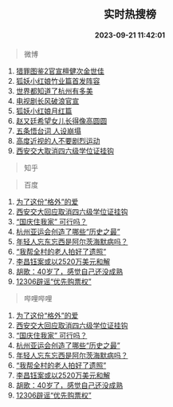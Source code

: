 <div align="center"><h2>实时热搜榜</h2><h4>2023-09-21 11:42:01</h4></div>

> 微博  

1. [猎罪图鉴2官宣檀健次金世佳](https://s.weibo.com/weibo?q=%23%E7%8C%8E%E7%BD%AA%E5%9B%BE%E9%89%B42%E5%AE%98%E5%AE%A3%E6%AA%80%E5%81%A5%E6%AC%A1%E9%87%91%E4%B8%96%E4%BD%B3%23&t=31&band_rank=1&Refer=top)<br />
2. [狐妖小红娘竹业篇首发阵容](https://s.weibo.com/weibo?q=%23%E7%8B%90%E5%A6%96%E5%B0%8F%E7%BA%A2%E5%A8%98%E7%AB%B9%E4%B8%9A%E7%AF%87%E9%A6%96%E5%8F%91%E9%98%B5%E5%AE%B9%23&t=31&band_rank=2&Refer=top)<br />
3. [世界都知道了杭州有多美](https://s.weibo.com/weibo?q=%23%E4%B8%96%E7%95%8C%E9%83%BD%E7%9F%A5%E9%81%93%E4%BA%86%E6%9D%AD%E5%B7%9E%E6%9C%89%E5%A4%9A%E7%BE%8E%23&t=31&band_rank=3&Refer=top)<br />
4. [电视剧长风破浪官宣](https://s.weibo.com/weibo?q=%23%E7%94%B5%E8%A7%86%E5%89%A7%E9%95%BF%E9%A3%8E%E7%A0%B4%E6%B5%AA%E5%AE%98%E5%AE%A3%23&t=31&band_rank=4&Refer=top)<br />
5. [狐妖小红娘月红篇](https://s.weibo.com/weibo?q=%E7%8B%90%E5%A6%96%E5%B0%8F%E7%BA%A2%E5%A8%98%E6%9C%88%E7%BA%A2%E7%AF%87&t=31&band_rank=5&Refer=top)<br />
6. [赵又廷希望女儿长得像高圆圆](https://s.weibo.com/weibo?q=%23%E8%B5%B5%E5%8F%88%E5%BB%B7%E5%B8%8C%E6%9C%9B%E5%A5%B3%E5%84%BF%E9%95%BF%E5%BE%97%E5%83%8F%E9%AB%98%E5%9C%86%E5%9C%86%23&t=31&band_rank=6&Refer=top)<br />
7. [五条悟台词 人设崩塌](https://s.weibo.com/weibo?q=%E4%BA%94%E6%9D%A1%E6%82%9F%E5%8F%B0%E8%AF%8D%20%E4%BA%BA%E8%AE%BE%E5%B4%A9%E5%A1%8C&t=31&band_rank=7&Refer=top)<br />
8. [高度近视的人不要剧烈运动](https://s.weibo.com/weibo?q=%23%E9%AB%98%E5%BA%A6%E8%BF%91%E8%A7%86%E7%9A%84%E4%BA%BA%E4%B8%8D%E8%A6%81%E5%89%A7%E7%83%88%E8%BF%90%E5%8A%A8%23&t=31&band_rank=8&Refer=top)<br />
9. [西安交大取消四六级学位证挂钩](https://s.weibo.com/weibo?q=%23%E8%A5%BF%E5%AE%89%E4%BA%A4%E5%A4%A7%E5%8F%96%E6%B6%88%E5%9B%9B%E5%85%AD%E7%BA%A7%E5%AD%A6%E4%BD%8D%E8%AF%81%E6%8C%82%E9%92%A9%23&t=31&band_rank=9&Refer=top)<br />

> 知乎  


> 百度  

1. [为了这份“格外”的爱](https://www.baidu.com/s?wd=%E4%B8%BA%E4%BA%86%E8%BF%99%E4%BB%BD%E2%80%9C%E6%A0%BC%E5%A4%96%E2%80%9D%E7%9A%84%E7%88%B1&sa=fyb_news&rsv_dl=fyb_news)<br />
2. [西安交大回应取消四六级学位证挂钩](https://www.baidu.com/s?wd=%E8%A5%BF%E5%AE%89%E4%BA%A4%E5%A4%A7%E5%9B%9E%E5%BA%94%E5%8F%96%E6%B6%88%E5%9B%9B%E5%85%AD%E7%BA%A7%E5%AD%A6%E4%BD%8D%E8%AF%81%E6%8C%82%E9%92%A9&sa=fyb_news&rsv_dl=fyb_news)<br />
3. [“国庆住我家” 可行吗？](https://www.baidu.com/s?wd=%E2%80%9C%E5%9B%BD%E5%BA%86%E4%BD%8F%E6%88%91%E5%AE%B6%E2%80%9D+%E5%8F%AF%E8%A1%8C%E5%90%97%EF%BC%9F&sa=fyb_news&rsv_dl=fyb_news)<br />
4. [杭州亚运会创造了哪些“历史之最”](https://www.baidu.com/s?wd=%E6%9D%AD%E5%B7%9E%E4%BA%9A%E8%BF%90%E4%BC%9A%E5%88%9B%E9%80%A0%E4%BA%86%E5%93%AA%E4%BA%9B%E2%80%9C%E5%8E%86%E5%8F%B2%E4%B9%8B%E6%9C%80%E2%80%9D&sa=fyb_news&rsv_dl=fyb_news)<br />
5. [年轻人忘东忘西是阿尔茨海默病吗？](https://www.baidu.com/s?wd=%E5%B9%B4%E8%BD%BB%E4%BA%BA%E5%BF%98%E4%B8%9C%E5%BF%98%E8%A5%BF%E6%98%AF%E9%98%BF%E5%B0%94%E8%8C%A8%E6%B5%B7%E9%BB%98%E7%97%85%E5%90%97%EF%BC%9F&sa=fyb_news&rsv_dl=fyb_news)<br />
6. [“我帮全村的老人拍好了遗照”](https://www.baidu.com/s?wd=%E2%80%9C%E6%88%91%E5%B8%AE%E5%85%A8%E6%9D%91%E7%9A%84%E8%80%81%E4%BA%BA%E6%8B%8D%E5%A5%BD%E4%BA%86%E9%81%97%E7%85%A7%E2%80%9D&sa=fyb_news&rsv_dl=fyb_news)<br />
7. [李昌钰案或以2520万美元和解](https://www.baidu.com/s?wd=%E6%9D%8E%E6%98%8C%E9%92%B0%E6%A1%88%E6%88%96%E4%BB%A52520%E4%B8%87%E7%BE%8E%E5%85%83%E5%92%8C%E8%A7%A3&sa=fyb_news&rsv_dl=fyb_news)<br />
8. [胡歌：40岁了，感觉自己还没成熟](https://www.baidu.com/s?wd=%E8%83%A1%E6%AD%8C%EF%BC%9A40%E5%B2%81%E4%BA%86%EF%BC%8C%E6%84%9F%E8%A7%89%E8%87%AA%E5%B7%B1%E8%BF%98%E6%B2%A1%E6%88%90%E7%86%9F&sa=fyb_news&rsv_dl=fyb_news)<br />
9. [12306辟谣“优先购票权”](https://www.baidu.com/s?wd=12306%E8%BE%9F%E8%B0%A3%E2%80%9C%E4%BC%98%E5%85%88%E8%B4%AD%E7%A5%A8%E6%9D%83%E2%80%9D&sa=fyb_news&rsv_dl=fyb_news)<br />

> 哔哩哔哩  

1. [为了这份“格外”的爱](https://www.baidu.com/s?wd=%E4%B8%BA%E4%BA%86%E8%BF%99%E4%BB%BD%E2%80%9C%E6%A0%BC%E5%A4%96%E2%80%9D%E7%9A%84%E7%88%B1&sa=fyb_news&rsv_dl=fyb_news)<br />
2. [西安交大回应取消四六级学位证挂钩](https://www.baidu.com/s?wd=%E8%A5%BF%E5%AE%89%E4%BA%A4%E5%A4%A7%E5%9B%9E%E5%BA%94%E5%8F%96%E6%B6%88%E5%9B%9B%E5%85%AD%E7%BA%A7%E5%AD%A6%E4%BD%8D%E8%AF%81%E6%8C%82%E9%92%A9&sa=fyb_news&rsv_dl=fyb_news)<br />
3. [“国庆住我家” 可行吗？](https://www.baidu.com/s?wd=%E2%80%9C%E5%9B%BD%E5%BA%86%E4%BD%8F%E6%88%91%E5%AE%B6%E2%80%9D+%E5%8F%AF%E8%A1%8C%E5%90%97%EF%BC%9F&sa=fyb_news&rsv_dl=fyb_news)<br />
4. [杭州亚运会创造了哪些“历史之最”](https://www.baidu.com/s?wd=%E6%9D%AD%E5%B7%9E%E4%BA%9A%E8%BF%90%E4%BC%9A%E5%88%9B%E9%80%A0%E4%BA%86%E5%93%AA%E4%BA%9B%E2%80%9C%E5%8E%86%E5%8F%B2%E4%B9%8B%E6%9C%80%E2%80%9D&sa=fyb_news&rsv_dl=fyb_news)<br />
5. [年轻人忘东忘西是阿尔茨海默病吗？](https://www.baidu.com/s?wd=%E5%B9%B4%E8%BD%BB%E4%BA%BA%E5%BF%98%E4%B8%9C%E5%BF%98%E8%A5%BF%E6%98%AF%E9%98%BF%E5%B0%94%E8%8C%A8%E6%B5%B7%E9%BB%98%E7%97%85%E5%90%97%EF%BC%9F&sa=fyb_news&rsv_dl=fyb_news)<br />
6. [“我帮全村的老人拍好了遗照”](https://www.baidu.com/s?wd=%E2%80%9C%E6%88%91%E5%B8%AE%E5%85%A8%E6%9D%91%E7%9A%84%E8%80%81%E4%BA%BA%E6%8B%8D%E5%A5%BD%E4%BA%86%E9%81%97%E7%85%A7%E2%80%9D&sa=fyb_news&rsv_dl=fyb_news)<br />
7. [李昌钰案或以2520万美元和解](https://www.baidu.com/s?wd=%E6%9D%8E%E6%98%8C%E9%92%B0%E6%A1%88%E6%88%96%E4%BB%A52520%E4%B8%87%E7%BE%8E%E5%85%83%E5%92%8C%E8%A7%A3&sa=fyb_news&rsv_dl=fyb_news)<br />
8. [胡歌：40岁了，感觉自己还没成熟](https://www.baidu.com/s?wd=%E8%83%A1%E6%AD%8C%EF%BC%9A40%E5%B2%81%E4%BA%86%EF%BC%8C%E6%84%9F%E8%A7%89%E8%87%AA%E5%B7%B1%E8%BF%98%E6%B2%A1%E6%88%90%E7%86%9F&sa=fyb_news&rsv_dl=fyb_news)<br />
9. [12306辟谣“优先购票权”](https://www.baidu.com/s?wd=12306%E8%BE%9F%E8%B0%A3%E2%80%9C%E4%BC%98%E5%85%88%E8%B4%AD%E7%A5%A8%E6%9D%83%E2%80%9D&sa=fyb_news&rsv_dl=fyb_news)<br />
